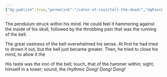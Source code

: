 ```yaml
---
{"dg-publish":true,"permalink":"/valor-of-rain/toll-the-dead/","dgPassFrontmatter":true,"created":"2024-08-26T16:34:37.439+09:30"}
---
```


The pendulum struck within his mind.  He could feel it hammering against the inside of his skull, followed by the throbbing pain that was the running of the bell.

The great vastness of the bell overwhelmed his sense.  At first he had tried to drown it out, but the bell just became greater.
Then, he tried to close his mind, to allow it the

His taste was the iron of the bell; touch, that of the hammer within; sight, himself in a tower; sound, the rhythmic *Dong! Dong! Dong!*

